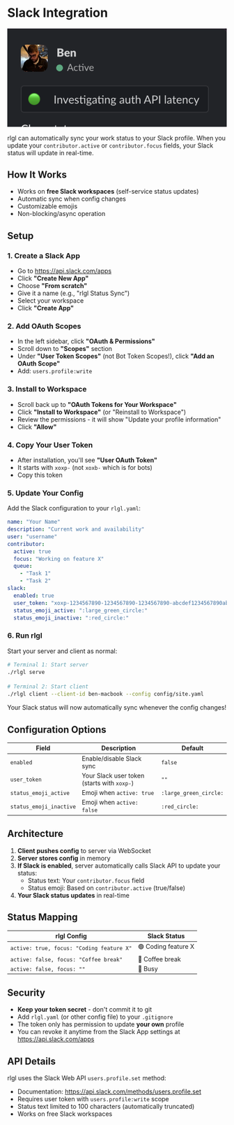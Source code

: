 # Slack Integration

![Slack Integration](https://github.com/benwsapp/rlgl/blob/main/img/slack.png)

rlgl can automatically sync your work status to your Slack profile. When you update your `contributor.active` or `contributor.focus` fields, your Slack status will update in real-time.

## How It Works

- Works on **free Slack workspaces** (self-service status updates)
- Automatic sync when config changes
- Customizable emojis
- Non-blocking/async operation

## Setup

### 1. Create a Slack App

- Go to https://api.slack.com/apps
- Click **"Create New App"**
- Choose **"From scratch"**
- Give it a name (e.g., "rlgl Status Sync")
- Select your workspace
- Click **"Create App"**

### 2. Add OAuth Scopes

- In the left sidebar, click **"OAuth & Permissions"**
- Scroll down to **"Scopes"** section
- Under **"User Token Scopes"** (not Bot Token Scopes!), click **"Add an OAuth Scope"**
- Add: `users.profile:write`

### 3. Install to Workspace

- Scroll back up to **"OAuth Tokens for Your Workspace"**
- Click **"Install to Workspace"** (or "Reinstall to Workspace")
- Review the permissions - it will show "Update your profile information"
- Click **"Allow"**

### 4. Copy Your User Token

- After installation, you'll see **"User OAuth Token"**
- It starts with `xoxp-` (not `xoxb-` which is for bots)
- Copy this token

### 5. Update Your Config

Add the Slack configuration to your `rlgl.yaml`:

```yaml
name: "Your Name"
description: "Current work and availability"
user: "username"
contributor:
  active: true
  focus: "Working on feature X"
  queue:
    - "Task 1"
    - "Task 2"
slack:
  enabled: true
  user_token: "xoxp-1234567890-1234567890-1234567890-abcdef1234567890abcdef1234567890"
  status_emoji_active: ":large_green_circle:"
  status_emoji_inactive: ":red_circle:"
```

### 6. Run rlgl

Start your server and client as normal:

```bash
# Terminal 1: Start server
./rlgl serve

# Terminal 2: Start client
./rlgl client --client-id ben-macbook --config config/site.yaml
```

Your Slack status will now automatically sync whenever the config changes!

## Configuration Options

| Field | Description | Default |
|-------|-------------|---------|
| `enabled` | Enable/disable Slack sync | `false` |
| `user_token` | Your Slack user token (starts with `xoxp-`) | `""` |
| `status_emoji_active` | Emoji when `active: true` | `:large_green_circle:` |
| `status_emoji_inactive` | Emoji when `active: false` | `:red_circle:` |

## Architecture

1. **Client pushes config** to server via WebSocket
2. **Server stores config** in memory
3. **If Slack is enabled**, server automatically calls Slack API to update your status:
   - Status text: Your `contributor.focus` field
   - Status emoji: Based on `contributor.active` (true/false)
4. **Your Slack status updates** in real-time

## Status Mapping

| rlgl Config | Slack Status |
|-------------|--------------|
| `active: true, focus: "Coding feature X"` | 🟢 Coding feature X |
| `active: false, focus: "Coffee break"` | 🔴 Coffee break |
| `active: false, focus: ""` | 🔴 Busy |

## Security

- **Keep your token secret** - don't commit it to git
- Add `rlgl.yaml` (or other config file) to your `.gitignore`
- The token only has permission to update **your own** profile
- You can revoke it anytime from the Slack App settings at https://api.slack.com/apps

## API Details

rlgl uses the Slack Web API `users.profile.set` method:
- Documentation: https://api.slack.com/methods/users.profile.set
- Requires user token with `users.profile:write` scope
- Status text limited to 100 characters (automatically truncated)
- Works on free Slack workspaces
